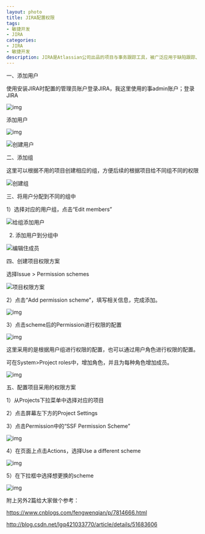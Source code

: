 ```yaml
---
layout: photo
title: JIRA配置权限
tags:
- 敏捷开发
- JIRA
categories: 
- JIRA
- 敏捷开发
description: JIRA是Atlassian公司出品的项目与事务跟踪工具，被广泛应用于缺陷跟踪、客户服务、需求收集、流程审批、任务跟踪、项目跟踪和敏捷管理等工作领域。
---
```


一、添加用户

使用安装JIRA时配置的管理员账户登录JIRA，我这里使用的事admin账户；登录JIRA

![img](https://huangzhanguo.github.io/assets/img/permission_set/20190827150034.png)

添加用户

![img](https://huangzhanguo.github.io/assets/img/permission_set/20190827150248.png)

![创建用户](https://huangzhanguo.github.io/assets/img/permission_set/20190827150444.png)

二、添加组

这里可以根据不用的项目创建相应的组，方便后续的根据项目给不同组不同的权限

![创建组](https://huangzhanguo.github.io/assets/img/permission_set/20190827151012.png)

三、将用户分配到不同的组中

1）选择对应的用户组，点击“Edit members”

![给组添加用户](https://huangzhanguo.github.io/assets/img/permission_set/20190827151636.png)

2) 添加用户到分组中

![编辑住成员](https://huangzhanguo.github.io/assets/img/permission_set/20190827151347.png)

四、创建项目权限方案

选择Issue > Permission schemes

![项目权限方案](https://huangzhanguo.github.io/assets/img/permission_set/817523-20180119164631584-2030625866.png)

2）点击“Add permission scheme”，填写相关信息，完成添加。

![img](https://huangzhanguo.github.io/assets/img/permission_set/817523-20180119164734240-2145902931.png)

 3）点击scheme后的Permission进行权限的配置

![img](https://huangzhanguo.github.io/assets/img/permission_set/817523-20180119165743287-1601834326.png)

这里采用的是根据用户组进行权限的配置，也可以通过用户角色进行权限的配置。

可在System>Project roles中，增加角色，并且为每种角色增加成员。

![img](https://huangzhanguo.github.io/assets/img/permission_set/817523-20180119173617209-1609265628.png)



五、配置项目采用的权限方案

 1）从Projects下拉菜单中选择对应的项目

2）点击屏幕左下方的Project Settings

3）点击Permission中的“SSF Permission Scheme”

![img](https://huangzhanguo.github.io/assets/img/permission_set/817523-20180119165152959-229508382.png)

4）在页面上点击Actions，选择Use a different scheme

![img](https://huangzhanguo.github.io/assets/img/permission_set/817523-20180119165318974-1469472524.png)

5）在下拉框中选择想更换的scheme

![img](https://huangzhanguo.github.io/assets/img/permission_set/817523-20180119165423240-1260468958.png)



附上另外2篇给大家做个参考：

https://www.cnblogs.com/fengwenqian/p/7814666.html

http://blog.csdn.net/lgq421033770/article/details/51683606